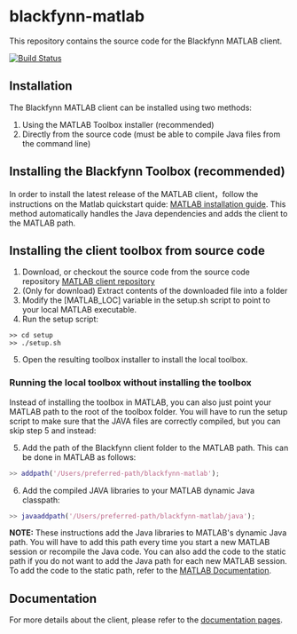 # blackfynn-matlab

This repository contains the source code for the Blackfynn MATLAB client.

[![Build Status](https://travis-ci.org/Blackfynn/blackfynn-matlab.svg?branch=master)](https://travis-ci.org/Blackfynn/blackfynn-matlab)

## Installation

The Blackfynn MATLAB client can be installed using two methods:

1. Using the MATLAB Toolbox installer (recommended)
2. Directly from the source code (must be able to compile Java files from the command line)

## Installing the Blackfynn Toolbox (recommended)
In order to install the latest release of the MATLAB client，follow the instructions on the Matlab quickstart quide: [MATLAB installation guide](http://help.blackfynn.com/developer-tools/matlab/installing-the-matlab-client). This method automatically handles the Java dependencies and adds the client to the MATLAB path. 

## Installing the client toolbox from source code

1. Download, or checkout the source code from the source code repository [MATLAB client repository](https://github.com/Blackfynn/blackfynn-matlab)
2. (Only for download) Extract contents of the downloaded file into a folder
3. Modify the [MATLAB_LOC] variable in the setup.sh script to point to your local MATLAB executable.
4. Run the setup script:

```shell
>> cd setup
>> ./setup.sh
```

5. Open the resulting toolbox installer to install the local toolbox. 

### Running the local toolbox without installing the toolbox

Instead of installing the toolbox in MATLAB, you can also just point your MATLAB path to the root of the toolbox folder. You will have to run the setup script to make sure that the JAVA files are correctly compiled, but you can skip step 5 and instead:

5. Add the path of the Blackfynn client folder to the MATLAB path. This can be done in MATLAB as follows:

```matlab
>> addpath('/Users/preferred-path/blackfynn-matlab');
```

6. Add the compiled JAVA libraries to your MATLAB dynamic Java classpath:

```matlab
>> javaaddpath('/Users/preferred-path/blackfynn-matlab/java');
```

**NOTE:** These instructions add the Java libraries to MATLAB's dynamic Java path. You will have to add this path every time you start a new MATLAB session or recompile the Java code. You can also add the code to the static path if you do not want to add the Java path for each new MATLAB session. To add the code to the static path, refer to the [MATLAB Documentation](https://www.mathworks.com/help/matlab/ref/javaclasspath.html).

## Documentation

For more details about the client, please refer to the [documentation pages](http://help.blackfynn.com/developer-tools#matlab).
